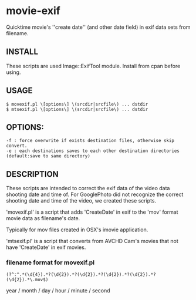 # movie-exif
Quicktime movie's ''create date'' (and other date field) in exif data sets from filename.

## INSTALL

These scripts are used Image::ExifTool module.
Install from cpan before using.

## USAGE

    $ movexif.pl \[options\] \(srcdir|srcfile\) ... dstdir
    $ mtsexif.pl \[options\] \(srcdir|srcfile\) ... dstdir

## OPTIONS:

    -f : force overwrite if exists destination files, otherwise skip convert.
    -e : each destinations saves to each other destination directories (default:save to same directory)

## DESCRIPTION

These scripts are intended to correct the exif data of the video data shooting date and time of.
For GooglePhoto did not recognize the correct shooting date and time of the video, we created these scripts.

'movexif.pl' is a script that adds 'CreateDate' in exif to the 'mov' format movie data as filename's date.

Typically for mov files created in OSX's imovie application.

'mtsexif.pl' is a script that converts from AVCHD Cam's movies that not have 'CreateDate' in exif movies.


### filename format for movexif.pl

```
(?^:^.*(\d{4}).*?(\d{2}).*?(\d{2}).*?(\d{2}).*?(\d{2}).*?(\d{2}).*\.mov$)
```

year / month / day / hour / minute / second


